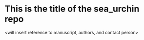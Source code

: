 # This is the title of the sea_urchin repo

<will insert reference to manuscript, authors, and contact person>

<will summarize purpose of provided scripts>